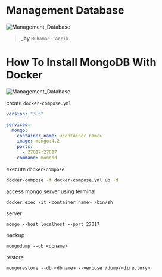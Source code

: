 # Management Database
![Management_Database](https://img.shields.io/badge/Practice-Management%20Database-blue)

>_**by** `Muhamad Taopik`.

# How To Install MongoDB With Docker
![Management_Database](https://img.shields.io/badge/Install%20MongoDB-Management%20Database-blue)

create ``docker-compose.yml``
```yml
version: "3.5"

services:
  mongo:
    container_name: <container name>
    image: mongo:4.2
    ports:
      - 27017:27017
    command: mongod
```

execute ``docker-compose``
```bash
docker-compose -f docker-compose.yml up -d
```

access mongo server using terminal
```
docker exec -it <container name> /bin/sh
```
server
```
mongo --host localhost --port 27017
```

backup
```
mongodump --db <dbname>
```

restore
```
mongorestore --db <dbname> --verbose /dump/<directory>
```

